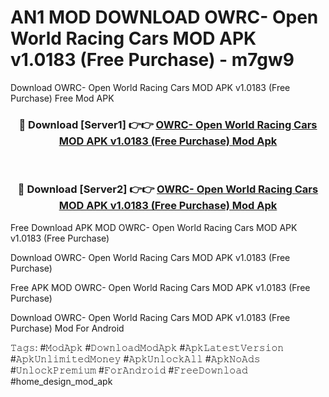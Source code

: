 # AN1 MOD DOWNLOAD OWRC- Open World Racing Cars MOD APK v1.0183 (Free Purchase) - m7gw9
Download OWRC- Open World Racing Cars MOD APK v1.0183 (Free Purchase) Free Mod APK

<div align="center">
<h3>🔴 Download [Server1] 👉👉 <a href="https://apk-comot.site?title=OWRC-_Open_World_Racing_Cars_MOD_APK_v1.0183_(Free_Purchase)">OWRC- Open World Racing Cars MOD APK v1.0183 (Free Purchase) Mod Apk</a></h3><br>

<h3>🔴 Download [Server2] 👉👉 <a href="https://apk-comot.site?title=OWRC-_Open_World_Racing_Cars_MOD_APK_v1.0183_(Free_Purchase)">OWRC- Open World Racing Cars MOD APK v1.0183 (Free Purchase) Mod Apk</a></h3>
</div>


Free Download APK MOD OWRC- Open World Racing Cars MOD APK v1.0183 (Free Purchase)

Download OWRC- Open World Racing Cars MOD APK v1.0183 (Free Purchase) 

Free APK MOD OWRC- Open World Racing Cars MOD APK v1.0183 (Free Purchase) 

Download OWRC- Open World Racing Cars MOD APK v1.0183 (Free Purchase) Mod For Android

𝚃𝚊𝚐𝚜: #𝙼𝚘𝚍𝙰𝚙𝚔 #𝙳𝚘𝚠𝚗𝚕𝚘𝚊𝚍𝙼𝚘𝚍𝙰𝚙𝚔 #𝙰𝚙𝚔𝙻𝚊𝚝𝚎𝚜𝚝𝚅𝚎𝚛𝚜𝚒𝚘𝚗 #𝙰𝚙𝚔𝚄𝚗𝚕𝚒𝚖𝚒𝚝𝚎𝚍𝙼𝚘𝚗𝚎𝚢 #𝙰𝚙𝚔𝚄𝚗𝚕𝚘𝚌𝚔𝙰𝚕𝚕 #𝙰𝚙𝚔𝙽𝚘𝙰𝚍𝚜 #𝚄𝚗𝚕𝚘𝚌𝚔𝙿𝚛𝚎𝚖𝚒𝚞𝚖 #𝙵𝚘𝚛𝙰𝚗𝚍𝚛𝚘𝚒𝚍 #𝙵𝚛𝚎𝚎𝙳𝚘𝚠𝚗𝚕𝚘𝚊𝚍 #home_design_mod_apk
